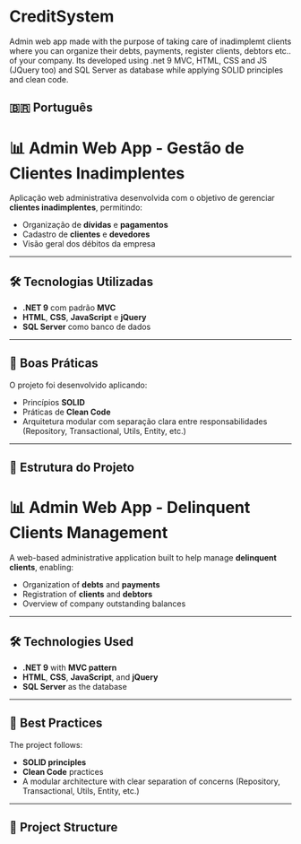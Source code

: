 # CreditSystem

Admin web app made with the purpose of taking care of inadimplemt clients where you can organize their debts, payments, register clients, debtors etc.. of your company.
Its developed using .net 9 MVC, HTML, CSS and JS (JQuery too) and SQL Server as database while applying SOLID principles and clean code.



## 🇧🇷 Português

# 📊 Admin Web App - Gestão de Clientes Inadimplentes

Aplicação web administrativa desenvolvida com o objetivo de gerenciar **clientes inadimplentes**, permitindo:

- Organização de **dívidas** e **pagamentos**
- Cadastro de **clientes** e **devedores**
- Visão geral dos débitos da empresa

---

## 🛠️ Tecnologias Utilizadas

- **.NET 9** com padrão **MVC**
- **HTML**, **CSS**, **JavaScript** e **jQuery**
- **SQL Server** como banco de dados

---

## 🧱 Boas Práticas

O projeto foi desenvolvido aplicando:

- Princípios **SOLID**
- Práticas de **Clean Code**
- Arquitetura modular com separação clara entre responsabilidades (Repository, Transactional, Utils, Entity, etc.)

---

## 📁 Estrutura do Projeto

# 📊 Admin Web App - Delinquent Clients Management

A web-based administrative application built to help manage **delinquent clients**, enabling:

- Organization of **debts** and **payments**
- Registration of **clients** and **debtors**
- Overview of company outstanding balances

---

## 🛠️ Technologies Used

- **.NET 9** with **MVC pattern**
- **HTML**, **CSS**, **JavaScript**, and **jQuery**
- **SQL Server** as the database

---

## 🧱 Best Practices

The project follows:

- **SOLID principles**
- **Clean Code** practices
- A modular architecture with clear separation of concerns (Repository, Transactional, Utils, Entity, etc.)

---

## 📁 Project Structure



